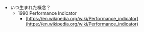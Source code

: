 
- いつ生まれた概念？
    - 1990 Performance Indicator
        - [https://en.wikipedia.org/wiki/Performance_indicator](https://en.wikipedia.org/wiki/Performance_indicator)
